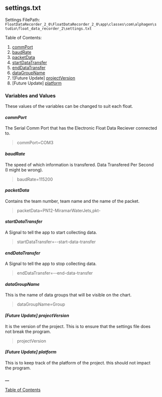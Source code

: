 
## settings.txt
Settings FilePath: `FloatDataRecorder_2_0\FloatDataRecorder_2_0\app\classes\com\alphagen\studio\float_data_recorder_2\settings.txt`

Table of Contents:
1. [commPort](#commport)
2. [baudRate](#baudrate)
3. [packetData](#packetdata)
4. [startDataTransfer](#startdatatransfer)
5. [endDataTransfer](#enddatatransfer)
6. [dataGroupName](#datagroupname)
7. ![Future Update] [projectVersion](#projectversion)
8. [Future Update] [platform](#platform)

### Variables and Values

These values of the variables can be changed to suit each float.

#### **_commPort_**
The Serial Comm Port that has the Electronic Float Data Reciever connected to.
> commPort=COM3

#### **_baudRate_**
The speed of which information is transfered. Data Transfered Per Second (I might be wrong).
> baudRate=115200

#### **_packetData_**
Contains the team number, team name and the name of the packet.
> packetData=PN12-MiramarWaterJets,pkt-

#### **_startDataTransfer_**
A Signal to tell the app to start collecting data.
> startDataTransfer=--start-data-transfer

#### **_endDataTransfer_**
A Signal to tell the app to stop collecting data.
> endDataTransfer=--end-data-transfer

#### **_dataGroupName_**
This is the name of data groups that will be visible on the chart.
> dataGroupName=Group

#### **_[Future Update] projectVersion_**
It is the version of the project. This is to ensure that the settings file does not break the program.
> projectVersion

#### **_[Future Update] platform_**
This is to keep track of the platform of the project. this should not impact the program.
> 

#### **__**

> 

[Table of Contents](README.md)
